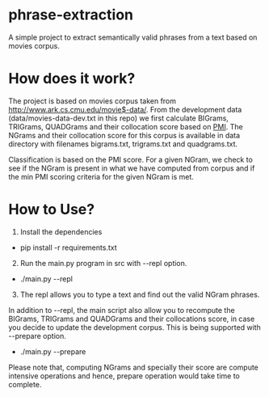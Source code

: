 phrase-extraction
=================

A simple project to extract semantically valid phrases from a text based on movies corpus. 


How does it work?
===================

The project is based on movies corpus taken from http://www.ark.cs.cmu.edu/movie$-data/. From the development data (data/movies-data-dev.txt in this repo) we first calculate BIGrams, TRIGrams, QUADGrams and their collocation score based on [PMI](http://en.wikipedia.org/wiki/Pointwise_mutual_information "PMI"). The NGrams and their collocation score for this corpus is available in data directory with filenames bigrams.txt, trigrams.txt and quadgrams.txt.

Classification is based on the PMI score. For a given NGram, we check to see if the NGram is present in what we have computed from corpus and if the min PMI scoring criteria for the given NGram is met.


How to Use?
=============
1. Install the dependencies
  * pip install -r requirements.txt

2. Run the main.py program in src with --repl option.
  * ./main.py --repl
3. The repl allows you to type a text and find out the valid NGram phrases.

In addition to --repl, the main script also allow you to recompute the BIGrams, TRIGrams and QUADGrams and their collocations score, in case you decide to update the development corpus. This is being supported with --prepare option.

  * ./main.py --prepare

Please note that, computing NGrams and specially their score are compute intensive operations and hence, prepare operation would take time to complete.

